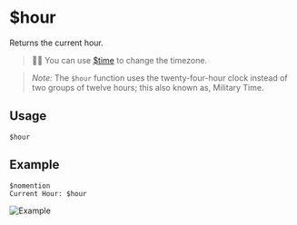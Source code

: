 # $hour
Returns the current hour.
> 🧙‍♂️ You can use [$time](./time.md) to change the timezone.

> *Note:* The `$hour` function  uses the twenty-four-hour clock instead of two groups of twelve hours; this also known as, Military Time.

## Usage
```
$hour
```

## Example
```
$nomention
Current Hour: $hour
```

![Example](https://user-images.githubusercontent.com/69215413/122828499-c28e0b80-d2b3-11eb-82c9-941b758ec1ed.png)
